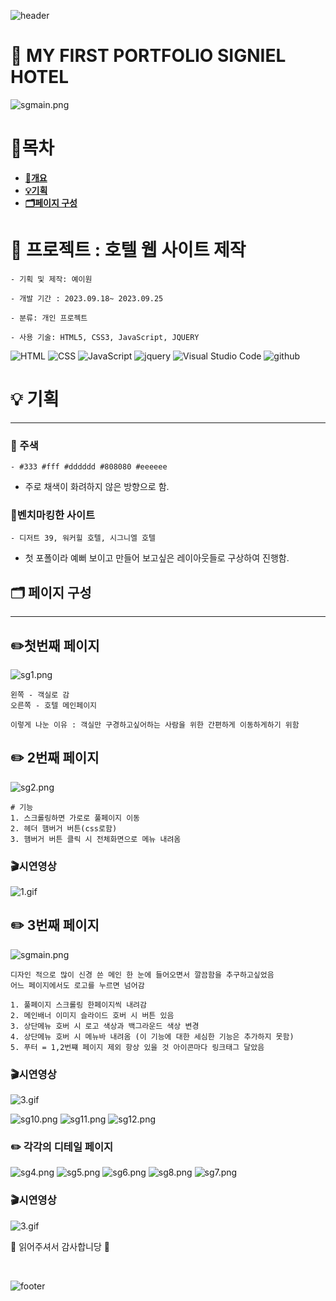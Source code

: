 ![header](https://capsule-render.vercel.app/api?type=slice&color=gradient&height=210&text=Welcome%20👋&fontAlign=70&rotate=13&fontAlignY=25&desc=Ye2w's%20GitHub&descAlign=100.&descAlignY=44)

# 🏨 MY FIRST PORTFOLIO SIGNIEL HOTEL

![sgmain.png](p_img%2Fsgmain.png)

# 📝목차

<b>

- [🏨개요](#-프로젝트--호텔-웹-사이트-제작)
- [💡기획](#-기획)
- [🗂️페이지 구성](#-페이지-구성)
</b>

# 🏨 프로젝트 : 호텔 웹 사이트 제작 


    - 기획 및 제작: 예이원

    - 개발 기간 : 2023.09.18~ 2023.09.25

    - 분류: 개인 프로젝트

    - 사용 기술: HTML5, CSS3, JavaScript, JQUERY

![HTML](https://img.shields.io/badge/HTML-ef6262?style=for-the-badge&logo=html5&logoColor=white) ![CSS](https://img.shields.io/badge/CSS-2B2A4C?&style=for-the-badge&logo=css3&logoColor=white) ![JavaScript](https://img.shields.io/badge/JavaScript-F7DF1E?style=for-the-badge&logo=JavaScript&logoColor=white) ![jquery](https://img.shields.io/badge/jquery-0769AD?style=for-the-badge&&logo=jquery&logoColor=white)
![Visual Studio Code](https://img.shields.io/badge/Visual_Studio_Code-0078D4?style=for-the-badge&logo=visual%20studio%20code&logoColor=white) ![github](https://img.shields.io/badge/GitHub-100000?style=for-the-badge&logo=github&logoColor=white)


# 💡 기획

---
### 🍎 주색
    - #333 #fff #dddddd #808080 #eeeeee 

- 주로 채색이 화려하지 않은 방향으로 함.


### 📝벤치마킹한 사이트
    - 디저트 39, 워커힐 호텔, 시그니엘 호텔
  
- 첫 포폴이라 예뻐 보이고 만들어 보고싶은 레이아웃들로 구상하여 진행함. 



## 🗂️ 페이지 구성 

---
## ✏️첫번째 페이지
![sg1.png](p_img%2Fsg1.png)

    왼쪽 - 객실로 감
    오른쪽 - 호텔 메인페이지

    이렇게 나눈 이유 : 객실만 구경하고싶어하는 사람을 위한 간편하게 이동하게하기 위함


## ✏️ 2번째 페이지
![sg2.png](p_img%2Fsg2.png)

    # 기능 
    1. 스크롤링하면 가로로 풀페이지 이동
    2. 헤더 햄버거 버튼(css로함) 
    3. 햄버거 버튼 클릭 시 전체화면으로 메뉴 내려옴 
        

### 🎬시연영상
![1.gif](p_img%2F1.gif)


## ✏️ 3번째 페이지
![sgmain.png](p_img%2Fsgmain.png)

    디자인 적으로 많이 신경 쓴 메인 한 눈에 들어오면서 깔끔함을 추구하고싶었음 
    어느 페이지에서도 로고를 누르면 넘어감 

    1. 풀페이지 스크롤링 한페이지씩 내려감 
    2. 메인배너 이미지 슬라이드 호버 시 버튼 있음
    3. 상단메뉴 호버 시 로고 색상과 백그라운드 색상 변경
    4. 상단메뉴 호버 시 메뉴바 내려옴 (이 기능에 대한 세심한 기능은 추가하지 못함)
    5. 푸터 = 1,2번쨰 페이지 제외 항상 있을 것 아이콘마다 링크태그 달았음

### 🎬시연영상
![3.gif](p_img%2F3.gif)

![sg10.png](p_img%2Fsg10.png)
![sg11.png](p_img%2Fsg11.png)
![sg12.png](p_img%2Fsg12.png)

### ✏️ 각각의 디테일 페이지 

![sg4.png](p_img%2Fsg4.png)
![sg5.png](p_img%2Fsg5.png)
![sg6.png](p_img%2Fsg6.png)
![sg8.png](p_img%2Fsg8.png)
![sg7.png](p_img%2Fsg7.png)

### 🎬시연영상
![3.gif](p_img%2F3.gif)

🙏 읽어주셔서 감사합니당 🙏

<br>

![footer](https://capsule-render.vercel.app/api?type=slice&color=gradient&height=200&section=footer&text=HOTEL%20SIGNIEL&fontSize=60)
